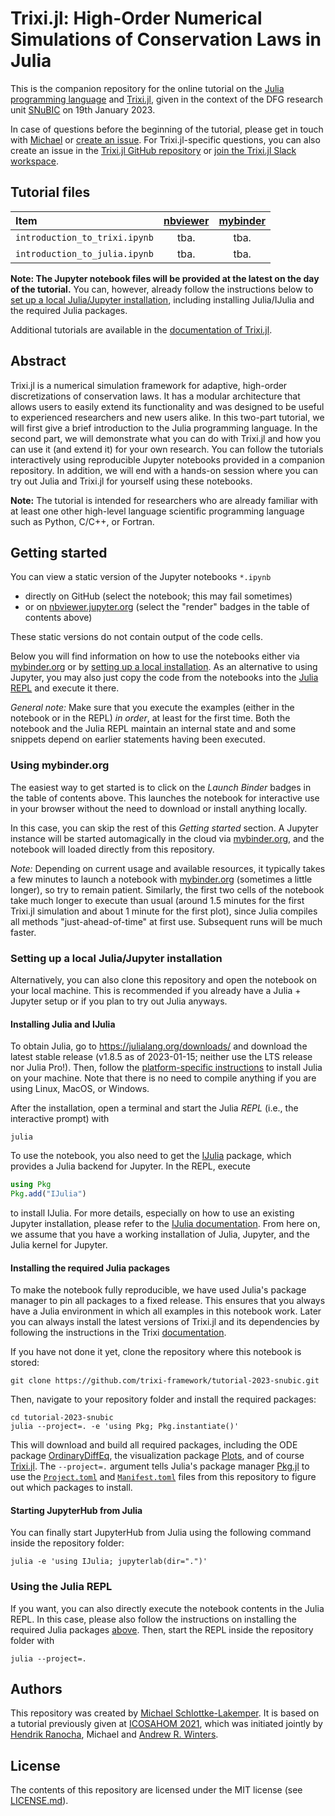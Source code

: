 # Trixi.jl: High-Order Numerical Simulations of Conservation Laws in Julia

This is the companion repository for the online tutorial on the
[Julia programming language](https://julialang.org) and
[Trixi.jl](https://github.com/trixi-framework/Trixi.jl), given in the context of
the DFG research unit [SNuBIC](https://snubic.io) on 19th January 2023.

In case of questions before the beginning of the tutorial, please get in touch with
[Michael](https://lakemper.eu) or
[create an issue](https://github.com/trixi-framework/tutorial-2023-snubic/issues/new).
For Trixi.jl-specific questions, you can also create an issue in the
[Trixi.jl GitHub repository](https://github.com/trixi-framework/Trixi.jl)
or
[join the Trixi.jl Slack workspace](https://join.slack.com/t/trixi-framework/shared_invite/zt-sgkc6ppw-6OXJqZAD5SPjBYqLd8MU~g).


## Tutorial files
<!--
| Item | [nbviewer](https://nbviewer.jupyter.org/) | [mybinder](https://mybinder.org/) |
|:-|:-:|:-:|
| [`introduction_to_trixi.ipynb`](introduction_to_trixi.ipynb) | [![nbviewer](https://raw.githubusercontent.com/jupyter/design/master/logos/Badges/nbviewer_badge.svg)](https://nbviewer.jupyter.org/github/trixi-framework/tutorial-2023-snubic/blob/main/introduction_to_trixi.ipynb) | [![Binder](https://mybinder.org/badge_logo.svg)](https://mybinder.org/v2/gh/trixi-framework/tutorial-2023-snubic/HEAD?filepath=introduction_to_trixi.ipynb) |
| [`introduction_to_julia.ipynb`](introduction_to_julia.ipynb) | [![nbviewer](https://raw.githubusercontent.com/jupyter/design/master/logos/Badges/nbviewer_badge.svg)](https://nbviewer.jupyter.org/github/trixi-framework/tutorial-2023-snubic/blob/main/introduction_to_julia.ipynb) | [![Binder](https://mybinder.org/badge_logo.svg)](https://mybinder.org/v2/gh/trixi-framework/tutorial-2023-snubic/HEAD?filepath=introduction_to_julia.ipynb) |
-->
| Item | [nbviewer](https://nbviewer.jupyter.org/) | [mybinder](https://mybinder.org/) |
|:-|:-:|:-:|
| `introduction_to_trixi.ipynb` | tba. | tba. |
| `introduction_to_julia.ipynb` | tba. | tba. |

**Note: The Jupyter notebook files will be provided at the latest on the day of the
tutorial.** You can, however, already follow the instructions
below to
[set up a local Julia/Jupyter installation](#setting-up-a-local-juliajupyter-installation),
including installing Julia/IJulia and the required Julia packages.

Additional tutorials are available in the
[documentation of Trixi.jl](https://trixi-framework.github.io/Trixi.jl/stable/).


## Abstract

Trixi.jl is a numerical simulation framework for adaptive, high-order
discretizations of conservation laws. It has a modular architecture that
allows users to easily extend its functionality and was designed to be
useful to experienced researchers and new users alike.
In this two-part tutorial, we will first give a brief introduction to the
Julia programming language. In the second part, we will
demonstrate what you can do with Trixi.jl and how you can use it (and extend it)
for your own research. You can follow the tutorials interactively
using reproducible Jupyter notebooks provided in a companion repository.
In addition, we will end with a hands-on session where you can try out
Julia and Trixi.jl for yourself using these notebooks.

**Note:** The tutorial is intended for researchers who are already
familiar with at least one other high-level language scientific programming
language such as Python, C/C++, or Fortran.


## Getting started

You can view a static version of the Jupyter notebooks `*.ipynb`

- directly on GitHub (select the notebook; this may fail sometimes)
- or on [nbviewer.jupyter.org](https://nbviewer.jupyter.org/)
  (select the "render" badges in the table of contents above)

These static versions do not contain output of the code cells.

Below you will find information on how to use the notebooks either via
[mybinder.org](#using-mybinderorg) or by
[setting up a local installation](#setting-up-a-local-juliajupyter-installation).
As an alternative to using Jupyter, you may also just copy the code from the
notebooks into the [Julia REPL](#using-the-julia-repl) and execute it there.

*General note:* Make sure that you execute the examples (either in the notebook
or in the REPL) *in order*, at least for the first time. Both the notebook and
the Julia REPL maintain an internal state and and some snippets depend on
earlier statements having been executed.

### Using mybinder.org
The easiest way to get started is to click on the *Launch Binder* badges
in the table of contents above.
This launches the notebook for interactive use in your browser without the need
to download or install anything locally.

In this case, you can skip the rest of this *Getting started* section. A
Jupyter instance will be started automagically in the cloud via
[mybinder.org](https://mybinder.org), and the notebook will loaded directly from
this repository.

*Note:*  Depending on current usage and available resources, it typically takes
a few minutes to launch a notebook with [mybinder.org](https://mybinder.org)
(sometimes a little longer), so try to remain patient. Similarly, the first two
cells of the notebook take much longer to execute than usual (around 1.5 minutes
for the first Trixi.jl simulation and about 1 minute for the first plot), since
Julia compiles all methods "just-ahead-of-time" at first use. Subsequent runs
will be much faster.

### Setting up a local Julia/Jupyter installation
Alternatively, you can also clone this repository and open the notebook on your
local machine. This is recommended if you already have a Julia + Jupyter setup
or if you plan to try out Julia anyways.

#### Installing Julia and IJulia
To obtain Julia, go to https://julialang.org/downloads/ and download the latest
stable release (v1.8.5 as of 2023-01-15; neither use the LTS release nor
Julia Pro!). Then, follow the
[platform-specific instructions](https://julialang.org/downloads/platform/)
to install Julia on your machine. Note that there is no need to compile anything
if you are using Linux, MacOS, or Windows.

After the installation, open a terminal and start the Julia *REPL*
(i.e., the interactive prompt) with
```shell
julia
```
To use the notebook, you also need to get the
[IJulia](https://github.com/JuliaLang/IJulia.jl) package, which provides a Julia
backend for Jupyter. In the REPL, execute
```julia
using Pkg
Pkg.add("IJulia")
```
to install IJulia. For more details, especially on how to use an existing Jupyter
installation, please refer to the
[IJulia documentation](https://julialang.github.io/IJulia.jl/stable/).
From here on, we assume that you have a working installation of Julia, Jupyter,
and the Julia kernel for Jupyter.

#### Installing the required Julia packages
To make the notebook fully reproducible, we have used Julia's package manager
to pin all packages to a fixed release. This ensures that you always have a
Julia environment in which all examples in this notebook work. Later you can
always install the latest versions of Trixi.jl and its dependencies by following
the instructions in the Trixi
[documentation](https://trixi-framework.github.io/Trixi.jl/stable/).

If you have not done it yet, clone the repository where this notebook is stored:
```shell
git clone https://github.com/trixi-framework/tutorial-2023-snubic.git
```
Then, navigate to your repository folder and install the required packages:
```shell
cd tutorial-2023-snubic
julia --project=. -e 'using Pkg; Pkg.instantiate()'
```
This will download and build all required packages, including the ODE package
[OrdinaryDiffEq](https://github.com/SciML/OrdinaryDiffEq.jl), the visualization
package [Plots](https://github.com/JuliaPlots/Plots.jl), and of course
[Trixi.jl](https://github.com/trixi-framework/Trixi.jl).
The `--project=.` argument tells Julia's package manager
[Pkg.jl](https://pkgdocs.julialang.org/v1/)
to use the [`Project.toml`](Project.toml) and [`Manifest.toml`](Manifest.toml)
files from this repository to figure out which packages to install.

#### Starting JupyterHub from Julia
You can finally start JupyterHub from Julia using the following command inside
the repository folder:
```shell
julia -e 'using IJulia; jupyterlab(dir=".")'
```

### Using the Julia REPL
If you want, you can also directly execute the notebook contents in the Julia
REPL. In this case, please also follow the instructions on installing the
required Julia packages [above](#installing-the-required-julia-packages). Then,
start the REPL inside the repository folder with
```shell
julia --project=.
```


## Authors
This repository was created by [Michael
Schlottke-Lakemper](https://lakemper.eu). It is based on a tutorial previously
given at [ICOSAHOM 2021](https://github.com/trixi-framework/tutorial-2021-icosahom),
which was initiated jointly by [Hendrik Ranocha](https://ranocha.de), Michael
and [Andrew R. Winters](https://liu.se/en/employee/andwi94).


## License
The contents of this repository are licensed under the MIT license
(see [LICENSE.md](LICENSE.md)).

